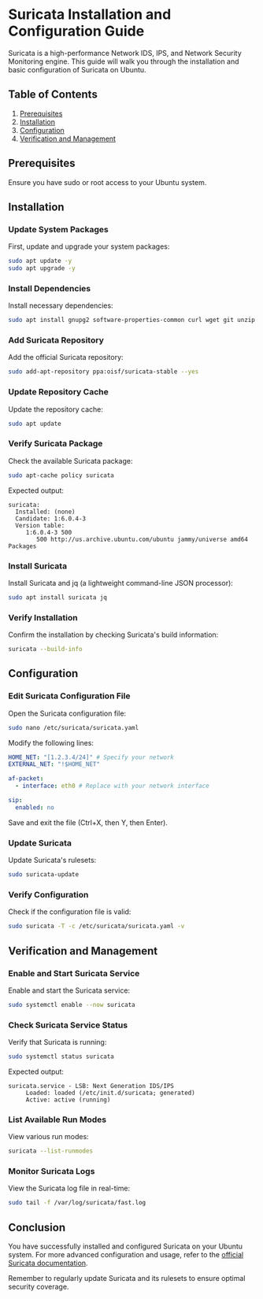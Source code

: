# Suricata Installation and Configuration Guide

Suricata is a high-performance Network IDS, IPS, and Network Security Monitoring engine. This guide will walk you through the installation and basic configuration of Suricata on Ubuntu.

## Table of Contents
1. [Prerequisites](#prerequisites)
2. [Installation](#installation)
3. [Configuration](#configuration)
4. [Verification and Management](#verification-and-management)

## Prerequisites

Ensure you have sudo or root access to your Ubuntu system.

## Installation

### Update System Packages

First, update and upgrade your system packages:

```bash
sudo apt update -y
sudo apt upgrade -y
```

### Install Dependencies

Install necessary dependencies:

```bash
sudo apt install gnupg2 software-properties-common curl wget git unzip -y
```

### Add Suricata Repository

Add the official Suricata repository:

```bash
sudo add-apt-repository ppa:oisf/suricata-stable --yes
```

### Update Repository Cache

Update the repository cache:

```bash
sudo apt update
```

### Verify Suricata Package

Check the available Suricata package:

```bash
sudo apt-cache policy suricata
```

Expected output:
```
suricata:
  Installed: (none)
  Candidate: 1:6.0.4-3
  Version table:
     1:6.0.4-3 500
        500 http://us.archive.ubuntu.com/ubuntu jammy/universe amd64 Packages
```

### Install Suricata

Install Suricata and jq (a lightweight command-line JSON processor):

```bash
sudo apt install suricata jq
```

### Verify Installation

Confirm the installation by checking Suricata's build information:

```bash
suricata --build-info
```

## Configuration

### Edit Suricata Configuration File

Open the Suricata configuration file:

```bash
sudo nano /etc/suricata/suricata.yaml
```

Modify the following lines:

```yaml
HOME_NET: "[1.2.3.4/24]" # Specify your network 
EXTERNAL_NET: "!$HOME_NET"

af-packet:
  - interface: eth0 # Replace with your network interface

sip:
  enabled: no
```

Save and exit the file (Ctrl+X, then Y, then Enter).

### Update Suricata

Update Suricata's rulesets:

```bash
sudo suricata-update
```

### Verify Configuration

Check if the configuration file is valid:

```bash
sudo suricata -T -c /etc/suricata/suricata.yaml -v
```

## Verification and Management

### Enable and Start Suricata Service

Enable and start the Suricata service:

```bash
sudo systemctl enable --now suricata
```

### Check Suricata Service Status

Verify that Suricata is running:

```bash
sudo systemctl status suricata
```

Expected output:
```
suricata.service - LSB: Next Generation IDS/IPS
     Loaded: loaded (/etc/init.d/suricata; generated)
     Active: active (running)
```

### List Available Run Modes

View various run modes:

```bash
suricata --list-runmodes
```

### Monitor Suricata Logs

View the Suricata log file in real-time:

```bash
sudo tail -f /var/log/suricata/fast.log
```

## Conclusion

You have successfully installed and configured Suricata on your Ubuntu system. For more advanced configuration and usage, refer to the [official Suricata documentation](https://suricata.readthedocs.io/).

Remember to regularly update Suricata and its rulesets to ensure optimal security coverage.
